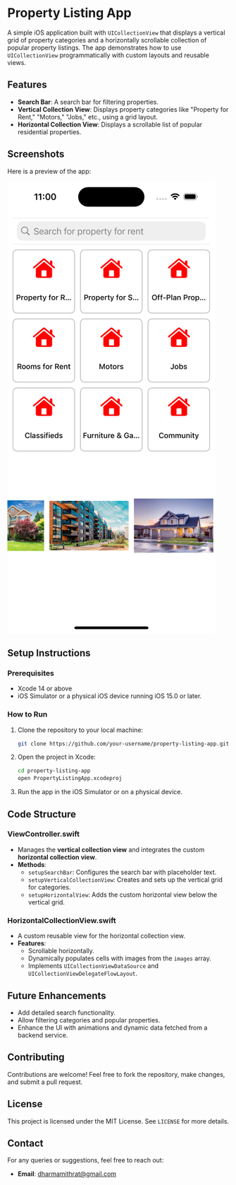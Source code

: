 

# Property Listing App

A simple iOS application built with `UICollectionView` that displays a vertical grid of property categories and a horizontally scrollable collection of popular property listings. The app demonstrates how to use `UICollectionView` programmatically with custom layouts and reusable views.

## Features
- **Search Bar**: A search bar for filtering properties.
- **Vertical Collection View**: Displays property categories like "Property for Rent," "Motors," "Jobs," etc., using a grid layout.
- **Horizontal Collection View**: Displays a scrollable list of popular residential properties.

## Screenshots
Here is a preview of the app:

![App Screenshot](CollectionViewProject5/images/screenshot.png)

## Setup Instructions

### Prerequisites
- Xcode 14 or above
- iOS Simulator or a physical iOS device running iOS 15.0 or later.

### How to Run
1. Clone the repository to your local machine:
    ```bash
    git clone https://github.com/your-username/property-listing-app.git
    ```
2. Open the project in Xcode:
    ```bash
    cd property-listing-app
    open PropertyListingApp.xcodeproj
    ```
3. Run the app in the iOS Simulator or on a physical device.

## Code Structure

### ViewController.swift
- Manages the **vertical collection view** and integrates the custom **horizontal collection view**.
- **Methods**:
  - `setupSearchBar`: Configures the search bar with placeholder text.
  - `setupVerticalCollectionView`: Creates and sets up the vertical grid for categories.
  - `setupHorizontalView`: Adds the custom horizontal view below the vertical grid.

### HorizontalCollectionView.swift
- A custom reusable view for the horizontal collection view.
- **Features**:
  - Scrollable horizontally.
  - Dynamically populates cells with images from the `images` array.
  - Implements `UICollectionViewDataSource` and `UICollectionViewDelegateFlowLayout`.


## Future Enhancements
- Add detailed search functionality.
- Allow filtering categories and popular properties.
- Enhance the UI with animations and dynamic data fetched from a backend service.

## Contributing
Contributions are welcome! Feel free to fork the repository, make changes, and submit a pull request.

## License
This project is licensed under the MIT License. See `LICENSE` for more details.

## Contact
For any queries or suggestions, feel free to reach out:
- **Email**: dharmamithrat@gmail.com

